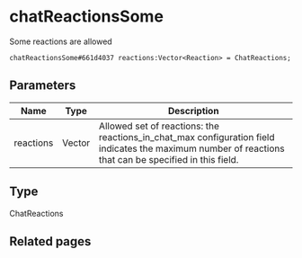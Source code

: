 # chatReactionsSome
Some reactions are allowed

```
chatReactionsSome#661d4037 reactions:Vector<Reaction> = ChatReactions;
```

## Parameters
| Name | Type | Description |
| ---- | :----: | ----------- |
| reactions | Vector<Reaction> | Allowed set of reactions: the reactions_in_chat_max configuration field indicates the maximum number of reactions that can be specified in this field. |


## Type
ChatReactions

## Related pages
